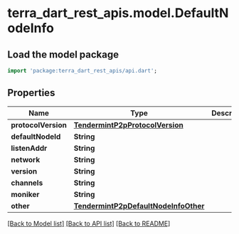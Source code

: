 # terra_dart_rest_apis.model.DefaultNodeInfo

## Load the model package
```dart
import 'package:terra_dart_rest_apis/api.dart';
```

## Properties
Name | Type | Description | Notes
------------ | ------------- | ------------- | -------------
**protocolVersion** | [**TendermintP2pProtocolVersion**](TendermintP2pProtocolVersion.md) |  | [optional] 
**defaultNodeId** | **String** |  | [optional] 
**listenAddr** | **String** |  | [optional] 
**network** | **String** |  | [optional] 
**version** | **String** |  | [optional] 
**channels** | **String** |  | [optional] 
**moniker** | **String** |  | [optional] 
**other** | [**TendermintP2pDefaultNodeInfoOther**](TendermintP2pDefaultNodeInfoOther.md) |  | [optional] 

[[Back to Model list]](../README.md#documentation-for-models) [[Back to API list]](../README.md#documentation-for-api-endpoints) [[Back to README]](../README.md)



